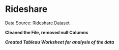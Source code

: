 # Rideshare

Data Source: [Rideshare Dataset](https://www.kaggle.com/deexithreddy/rideshare-kaggle)

**Cleaned the File, removed null Columns**

***Created Tableau Worksheet for analysis of the data***
